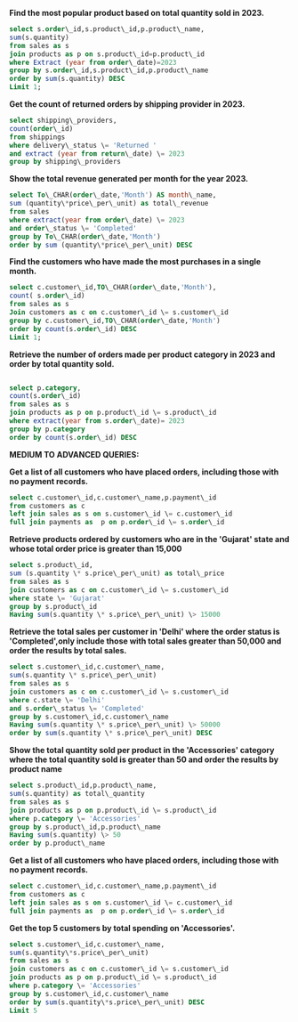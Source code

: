 

**Find the most popular product based on total quantity sold in 2023\.**
```sql
select s.order\_id,s.product\_id,p.product\_name,   
sum(s.quantity)  
from sales as s  
join products as p on s.product\_id=p.product\_id  
where Extract (year from order\_date)=2023  
group by s.order\_id,s.product\_id,p.product\_name  
order by sum(s.quantity) DESC  
Limit 1;
```

**Get the count of returned orders by shipping provider in 2023\.**
```sql
select shipping\_providers,  
count(order\_id)  
from shippings   
where delivery\_status \= 'Returned '  
and extract (year from return\_date) \= 2023  
group by shipping\_providers
```


**Show the total revenue generated per month for the year 2023\.**
```sql
select To\_CHAR(order\_date,'Month') AS month\_name,  
sum (quantity\*price\_per\_unit) as total\_revenue  
from sales   
where extract(year from order\_date) \= 2023  
and order\_status \= 'Completed'  
group by To\_CHAR(order\_date,'Month')  
order by sum (quantity\*price\_per\_unit) DESC
```

**Find the customers who have made the most purchases in a single month.**
```sql
select c.customer\_id,TO\_CHAR(order\_date,'Month'),  
count( s.order\_id)  
from sales as s  
Join customers as c on c.customer\_id \= s.customer\_id  
group by c.customer\_id,TO\_CHAR(order\_date,'Month')  
order by count(s.order\_id) DESC  
Limit 1;
```
**Retrieve the number of orders made per product category in 2023     and order by total quantity sold.**
```sql

select p.category,  
count(s.order\_id)  
from sales as s  
join products as p on p.product\_id \= s.product\_id  
where extract(year from s.order\_date)= 2023  
group by p.category  
order by count(s.order\_id) DESC
```
**MEDIUM TO ADVANCED QUERIES:**  

**Get a list of all customers who have placed orders, including those with no payment records.** 
```sql
select c.customer\_id,c.customer\_name,p.payment\_id  
from customers as c   
left join sales as s on s.customer\_id \= c.customer\_id  
full join payments as  p on p.order\_id \= s.order\_id
```

**Retrieve products ordered by customers who are in the 'Gujarat' state and whose total order price is greater than 15,000**
```sql
select s.product\_id,  
sum (s.quantity \* s.price\_per\_unit) as total\_price  
from sales as s  
join customers as c on c.customer\_id \= s.customer\_id  
where state \= 'Gujarat'  
group by s.product\_id  
Having sum(s.quantity \* s.price\_per\_unit) \> 15000
```

**Retrieve the total sales per customer in 'Delhi' where the order status is 'Completed',only include those with total sales greater than 50,000 and order the results by total sales.**
```sql
select s.customer\_id,c.customer\_name,  
sum(s.quantity \* s.price\_per\_unit)  
from sales as s  
join customers as c on c.customer\_id \= s.customer\_id   
where c.state \= 'Delhi'  
and s.order\_status \= 'Completed'  
group by s.customer\_id,c.customer\_name  
Having sum(s.quantity \* s.price\_per\_unit) \> 50000  
order by sum(s.quantity \* s.price\_per\_unit) DESC
```

**Show the total quantity sold per product in the 'Accessories' category where the total quantity sold is greater than 50 and order the results by product name**
```sql
select s.product\_id,p.product\_name,  
sum(s.quantity) as total\_quantity  
from sales as s  
join products as p on p.product\_id \= s.product\_id  
where p.category \= 'Accessories'  
group by s.product\_id,p.product\_name  
Having sum(s.quantity) \> 50  
order by p.product\_name
```

**Get a list of all customers who have placed orders, including those with no payment records.** 
```sql
select c.customer\_id,c.customer\_name,p.payment\_id  
from customers as c   
left join sales as s on s.customer\_id \= c.customer\_id  
full join payments as  p on p.order\_id \= s.order\_id
```

**Get the top 5 customers by total spending on 'Accessories'.** 
```sql
select s.customer\_id,c.customer\_name,  
sum(s.quantity\*s.price\_per\_unit)  
from sales as s  
join customers as c on c.customer\_id \= s.customer\_id  
join products as p on p.product\_id \= s.product\_id  
where p.category \= 'Accessories'  
group by s.customer\_id,c.customer\_name  
order by sum(s.quantity\*s.price\_per\_unit) DESC  
Limit 5 
```
